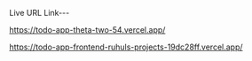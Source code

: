 Live URL Link---

https://todo-app-theta-two-54.vercel.app/

https://todo-app-frontend-ruhuls-projects-19dc28ff.vercel.app/